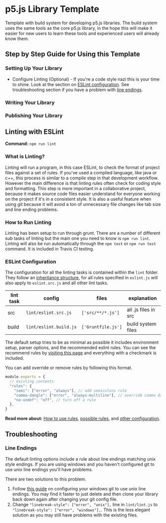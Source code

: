 # p5.js Library Template

Template with build system for developing p5.js libraries. The build system uses the same tools as the core p5.js library, in the hope this will make it easier for new users to learn these tools and experienced users will already know them.

## Step by Step Guide for Using this Template

### Setting Up Your Library

- Configure Linting (Optional) - If you're a code style nazi this is your time to shine. Look at the section on [ESLint configuration](#ESLint-Configuration). See troubleshooting section if you have a problem with [line endings](#Line-Endings).

### Writing Your Library

### Publishing Your Library

## Linting with ESLint

**Command:** `npm run lint`

### What is Linting?

Linting will run a program, in this case ESLint, to check the format of project files against a set of rules. If you've used a complied language, like java or c++, this process is similar to a compile step in that development workflow. However the main difference is that linting rules often check for coding style and formatting. This step is more important in a collaborative project, because it makes source code files easier understand for everyone working on the project if it's in a consistent style. It is also a useful feature when using git because it will avoid a ton of unnecessary file changes like tab size and line ending problems.

### How to Run Linting

Linting has been setup to run through grunt. There are a number of different sub tasks of linting but the main one you need to know is `npm run lint`. Linting will also be run automatically through the `npm test` or `npm run test` command. It is included in Travis CI testing.

### ESLint Configuration

The configuration for all the linting tasks is contained within the `lint` folder. They follow an [inheritance structure](https://eslint.org/docs/user-guide/configuring#extending-configuration-files), for all rules specified in `eslint.js` will also apply to `eslint.src.js` and all other lint tasks.

| lint task | config                  | files              | explanation          |
|-----------|-------------------------|--------------------|----------------------|
| src       | `lint/eslint.src.js`    | `['src/**/*.js']`  | all .js files in src |
| build     | `lint/eslint.build.js`  | `['Gruntfile.js']` | build system files   |

The default setup tries to be as minimal as possible it includes environment setup, parser options, and the recommended eslint rules. You can see the recommend rules by [visiting this page](https://eslint.org/docs/rules/) and everything with a checkmark is included.

You can add override or remove rules by following this format.

```js
module.exports = {
  // existing contents
  "rules": {
    "semi": ["error", "always"], // add semicolons rule
    "comma-dangle": ["error", "always-multiline"], // override comma dangling rule
    "no-undef": "off", // turn off a rule
  },
}
```

**Read more about:** [How to use rules](https://eslint.org/docs/developer-guide/working-with-rules#working-with-rules), [possible rules](https://eslint.org/docs/rules/), and [other configuration](https://eslint.org/docs/user-guide/configuring#configuring-eslint).

## Troubleshooting

### Line Endings

The default linting options include a rule about line endings matching unix style endings. If you are using windows and you haven't configured git to use unix line endings you'll have problems.

There are two solutions to this problem.

1. Follow [this guide](https://help.github.com/en/articles/configuring-git-to-handle-line-endings) on configuring your windows git to use unix line endings. You may find it faster to just delete and then clone your library back down again after changing your git config file.
2. Change `"linebreak-style": ["error", "unix"],` line in `lint/lint.js` to `"linebreak-style": ["error", "windows"],`. This is the less elegant solution as you may still have problems with the existing files.
